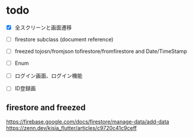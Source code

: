 # todo

- [x] 全スクリーンと画面遷移
- [ ] firestore subclass (document reference)
- [ ] freezed tojosn/fromjson tofirestore/fromfirestore and Date/TimeStamp
- [ ] Enum
- [ ] ログイン画面、ログイン機能
- [ ] ID登録画


## firestore and freezed
https://firebase.google.com/docs/firestore/manage-data/add-data
https://zenn.dev/kisia_flutter/articles/c9720c41c9ceff
